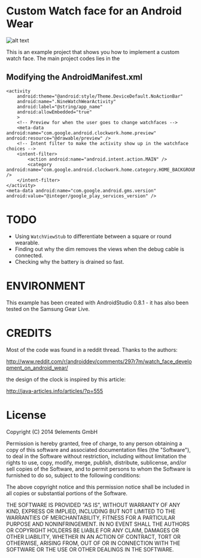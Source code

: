# Custom Watch face for an Android Wear

![alt text](https://raw.githubusercontent.com/9elements/9elements-One-for-Android-Wear/master/9elements-one-blog.jpg "Custom Watch Face - 9elements One")

This is an example project that shows you how to implement a custom watch face.
The main project codes lies in the

## Modifying the AndroidManifest.xml

```
<activity
    android:theme="@android:style/Theme.DeviceDefault.NoActionBar"
    android:name=".NineWatchWearActivity"
    android:label="@string/app_name"
    android:allowEmbedded="true"
    >
    <!-- Preview for when the user goes to change watchfaces -->
    <meta-data android:name="com.google.android.clockwork.home.preview" android:resource="@drawable/preview" />
    <!-- Intent filter to make the activity show up in the watchface choices -->
    <intent-filter>
        <action android:name="android.intent.action.MAIN" />
        <category android:name="com.google.android.clockwork.home.category.HOME_BACKGROUND" />
    </intent-filter>
</activity>
<meta-data android:name="com.google.android.gms.version" android:value="@integer/google_play_services_version" />
```

# TODO

* Using `WatchViewStub` to differentiate between a square or round wearable.
* Finding out why the dim removes the views when the debug cable is connected.
* Checking why the battery is drained so fast.

# ENVIRONMENT

This example has been created with AndroidStudio 0.8.1 - it has also been tested on the Samsung Gear Live.

# CREDITS

Most of the code was found in a reddit thread. Thanks to the authors:

http://www.reddit.com/r/androiddev/comments/297r7m/watch_face_development_on_android_wear/

the design of the clock is inspired by this article:

http://java-articles.info/articles/?p=555

# License

Copyright (C) 2014 9elements GmbH

Permission is hereby granted, free of charge, to any person obtaining a copy of
this software and associated documentation files (the "Software"), to deal in
the Software without restriction, including without limitation the rights to
use, copy, modify, merge, publish, distribute, sublicense, and/or sell copies
of the Software, and to permit persons to whom the Software is furnished to do
so, subject to the following conditions:

The above copyright notice and this permission notice shall be included in all
copies or substantial portions of the Software.

THE SOFTWARE IS PROVIDED "AS IS", WITHOUT WARRANTY OF ANY KIND, EXPRESS OR
IMPLIED, INCLUDING BUT NOT LIMITED TO THE WARRANTIES OF MERCHANTABILITY,
FITNESS FOR A PARTICULAR PURPOSE AND NONINFRINGEMENT. IN NO EVENT SHALL THE
AUTHORS OR COPYRIGHT HOLDERS BE LIABLE FOR ANY CLAIM, DAMAGES OR OTHER
LIABILITY, WHETHER IN AN ACTION OF CONTRACT, TORT OR OTHERWISE, ARISING FROM,
OUT OF OR IN CONNECTION WITH THE SOFTWARE OR THE USE OR OTHER DEALINGS IN THE
SOFTWARE.
